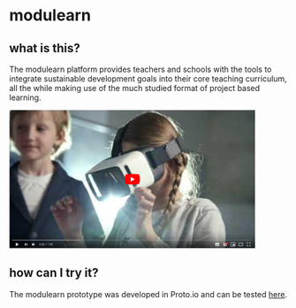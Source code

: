 # modulearn

## what is this?
The modulearn platform provides teachers and schools with the tools to integrate sustainable development goals into their core teaching curriculum, all the while making use of the much studied format of project based learning. 

<img src="https://github.com/dkrentzel/modulearn/blob/master/readmedata/modulearn_yt_thumbnail.png" alt="YouTube" height="250"> 

## how can I try it? 
The modulearn prototype was developed in Proto.io and can be tested [here](https://pr.to/EY7EXD/). 
